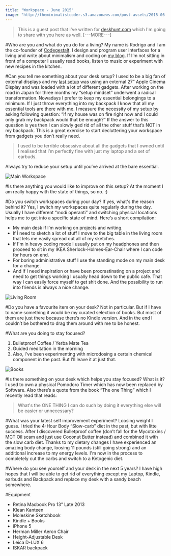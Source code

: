 ```yaml
---
title: "Workspace - June 2015"
image: "http://theminimalistcoder.s3.amazonaws.com/post-assets/2015-06-05/workspace_image.jpg"
---
```


> This is a guest post that I've written for [deskhunt.com](http://deskhunt.com/) which I'm going to share with you here as well.
[---MORE---]

#Who are you and what do you do for a living?
My name is Rodrigo and I am the co-founder of [Codegestalt](http://codegestalt.com). I design and program user interfaces for a living and write about minimalism and coding on [my blog](http://theminimalistcoder.com). If I’m not sitting in front of a computer I usually read books, listen to music or experiment with new recipes in the kitchen.

#Can you tell me something about your desk setup?
I used to be a big fan of external displays and my [last setup](http://setupsandspaces.com/post/937556429/rodrigo-haenggi) was using an external 27” Apple Cinema Display and was loaded with a lot of different gadgets. After working on the road in Japan for three months my “setup mindset” underwent  a radical transformation.
Nowadays I prefer to keep my essential belongings to a minimum. If I just throw everything into my backpack I know that all my essential tools are there with me.
I measure the necessity of my setup by asking following question: “If my house was on fire right now and I could only grab my backpack would that be enough?” If the answer to this question is yes then I can slowly ged rid of all the other stuff that’s NOT in my backpack.  This is a great exercise to start decluttering your workspace from gadgets you don’t really need.

> I used to be terrible obsessive about all the gadgets that I owned until I 
realised that I’m perfectly fine with just my laptop and a set of earbuds.

Always try to reduce your setup until you’ve arrived at the bare essential.

![Main Workspace](http://theminimalistcoder.s3.amazonaws.com/post-assets/2015-06-05/image_001.jpg)

#Is there anything you would like to improve on this setup?
At the moment I am really happy with the state of things, so no. :)

#Do you switch workspaces during your day? If yes, what's the reason behind it?
Yes, I switch my workspaces quite regularly during the day. Usually I have different “modi operanti” and switching physical locations helps me to get into a specific state of mind. Here’s a short compilation:

- My main desk if I’m working on projects and writing.
- If I need to sketch a lot of stuff I move to the big table in the living room that lets me easily spread out all of my sketches.
- If I'm in heavy coding mode I usually put on my headphones and then proceed to sit in my IKEA Sherlock-Holmes-Ear-Chair where I can code for hours on end.
- For boring administrative stuff I use the standing mode on my main desk for a change.
- And If I need inspiration or have been procrastinating on a project and need to get things working I usually head down to the public cafe. That way I can easily force myself to get shit done. And the possibility to run into friends is always a nice change.

![Living Room](http://theminimalistcoder.s3.amazonaws.com/post-assets/2015-06-05/image_003.jpg)

#Do you have a favourite item on your desk?
Not in particular. But if I have to name something it would be my curated selection of books. But most of them are just there because there’s no Kindle version. And in the end I couldn’t be bothered to drag them around with me to be honest.

#What are you doing to stay focused?
1. Bulletproof Coffee / Yerba Mate Tea
2. Guided meditation in the morning
3. Also, I've been experimenting with microdosing a certain chemical component in the past. But l'll leave it at just that.

![Books](http://theminimalistcoder.s3.amazonaws.com/post-assets/2015-06-05/image_002.jpg)

#Is there something on your desk which helps you stay focused? What is it?
I used to own a physical Pomodoro Timer which has now been replaced by Software. Also there’s a quote from the book “The one Thing” which I recently read that reads:

> What's the ONE THING I can do such by doing it everything else will be easier or unnecessary?

#What was your latest self improvement experiment?
Loosing weight I guess. I tried the 4-Hour Body “Slow-carb” diet in the past, but with litte success. After I discovered Bulletproof coffee (don’t fall for the Mycotoxins / MCT Oil scam and just use Coconut Butter instead) and combined it with the slow carb diet. Thanks to my dietary changes I have experienced an amazing body change, loosing 11 pounds (still going strong) and an additional increase to my energy levels.
I'm now in the process to completely cut the carbs and switch to a Ketogenic diet.

#Where do you see yourself and your desk in the next 5 years?
I have high hopes that I will be able to get rid of everything except my Laptop, Kindle, earbuds and Backpack and replace my desk with a sandy beach somewhere.

#Equipment
- Retina Macbook Pro 13” Late 2013
- Klean Kanteen
- Moleskine Sketchbook
- Kindle + Books
- iPhone 5
- Herman Miller Aeron Chair
- Height-Adjustable Desk
- Leica D-LUX 6
- ISKAR backpack
